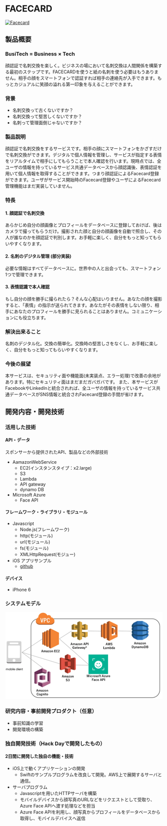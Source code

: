 # FACECARD

[![Facecard](https://github.com/jphacks/KB_1704/blob/master/%E3%82%B9%E3%82%AF%E3%83%AA%E3%83%BC%E3%83%B3%E3%82%B7%E3%83%A7%E3%83%83%E3%83%88%202017-10-22%2013.13.31.png)](https://youtu.be/94qj7hEdMgs)

## 製品概要
### BusiTech = Business × Tech
顔認証で名刺交換を楽しく。ビジネスの場において名刺交換は人間関係を構築する最初のステップです。FACECARDを使うと紙の名刺を使う必要はもうありません。相手の顔をスマートフォンで認証すれば相手の連絡先が入手できます。もっとカジュアルに笑顔の溢れる第一印象を与えることができます。

### 背景
- 名刺交換って古くないですか？
- 名刺交換って堅苦しくないですか？
- 名刺って管理面倒じゃないですか？

### 製品説明
顔認証で名刺交換をするサービスです。相手の顔にスマートフォンをかざすだけで名刺交換ができます。デジタルで個人情報を管理し、サービスが指定する表情をリアルタイムで相手にしてもらうことで本人確認を行います。現時点では、全ユーザの情報を持っているサービス共通データベースから顔認識後、表情認証を用いて個人情報を取得することができます。つまり顔認証によるFacecard登録ができます。ユーザがサービス開始時のFacecard登録やユーザによるFacecard管理機能はまだ実装していません。

### 特長
#### 1. 顔認証で名刺交換
あらかじめ自分の顔画像とプロフィールをデータベースに登録しておけば、後はカメラで撮ってもらうだけ。撮影された顔と自分の顔画像を自動で照合し、その人が誰なのかを顔認証で判別します。お手軽に楽しく、自分をもっと知ってもらいやすくなります。

#### 2. 名刺のデジタル管理 (部分実装)
必要な情報はすべてデータベースに。世界中の人と出会っても、スマートフォン1つで管理できます。

#### 3. 表情認識で本人確認
もし自分の顔を勝手に撮られたら？そんな心配はいりません。あなたの顔を撮影すると、「表情」の指示が送られてきます。あなたがその表情をしない限り、相手にあなたのプロフィールを勝手に見られることはありません。コミュニケーションにも役立ちます。

### 解決出来ること
名刺のデジタル化。交換の簡単化。交換時の堅苦しさをなくし、お手軽に楽しく、自分をもっと知ってもらいやすくなります。

### 今後の展望
本サービスは、セキュリティ面や機能面(未実装点、エラー処理)で改善の余地があります。特にセキュリティ面はまだまだガバガバです。
また、本サービスがFacebookやLinkedInと統合されれば、全ユーザの情報を持っているサービス共通データベースがSNS情報と統合されFacecard登録の手間が省けます。

## 開発内容・開発技術
### 活用した技術
#### API・データ
スポンサーから提供されたAPI、製品などの外部技術
- AamazonWebService
  - EC2(インスタンスタイプ：x2.large)
  - S3
  - Lambda
  - API gateway
  - dynamo DB
- Microsoft Azure
  - Face API

#### フレームワーク・ライブラリ・モジュール
- Javascript
  - Node.js(フレームワーク)
  - http(モジュール)
  - url(モジュール)
  - fs(モジュール)
  - XMLHttpRequest(モジュー)
- iOS アプリサンプル
  - [github](https://github.com/awslabs/aws-sdk-ios-samples/tree/master/CognitoYourUserPools-Sample/Swift)
#### デバイス
- iPhone 6
### システムモデル
![Systemmodel](https://github.com/jphacks/KB_1704/blob/master/system.png)


### 研究内容・事前開発プロダクト（任意）
- 事前知識の学習
- 開発環境の構築

### 独自開発技術（Hack Dayで開発したもの）
#### 2日間に開発した独自の機能・技術
- iOS上で動くアプリケーションの開発
  - Swiftのサンプルプログラムを改良して開発。AWS上で展開するサーバと通信。
- サーバプログラム
  - Javascriptを用いたHTTPサーバを構築
  - モバイルデバイスから顔写真のURLなどをリクエストとして受取り、Azure Face APIへ渡す処理などを担当
  - Azure Face APIを利用し、顔写真からプロフィールをデータベースから取得し、モバイルデバイスへ返信
